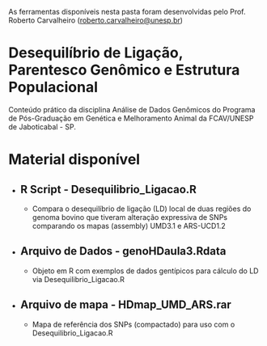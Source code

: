 As ferramentas disponíveis nesta pasta foram desenvolvidas pelo Prof. Roberto Carvalheiro (roberto.carvalheiro@unesp.br)

# Desequilíbrio de Ligação, Parentesco Genômico e Estrutura Populacional

Conteúdo prático da disciplina Análise de Dados Genômicos do Programa de Pós-Graduação em Genética e Melhoramento Animal da FCAV/UNESP de Jaboticabal - SP.

# Material disponível

* ## R Script - Desequilibrio_Ligacao.R
    * Compara o desequilíbrio de ligação (LD) local de duas regiões do genoma bovino que tiveram alteração expressiva de SNPs comparando os mapas (assembly) UMD3.1 e ARS-UCD1.2

* ## Arquivo de Dados - genoHDaula3.Rdata
    * Objeto em R com exemplos de dados gentípicos para cálculo do LD via Desequilibrio_Ligacao.R
    
* ## Arquivo de mapa - HDmap_UMD_ARS.rar
    * Mapa de referência dos SNPs (compactado) para uso com o Desequilibrio_Ligacao.R
